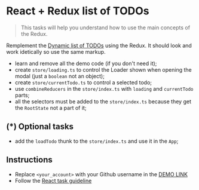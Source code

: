 # React + Redux list of TODOs

> This tasks will help you understand how to use the main concepts of the Redux.

Remplement the [Dynamic list of TODOs](https://github.com/mate-academy/react_dynamic-list-of-todos#react-dynamic-list-of-todos)
using the Redux. It should look and work idetically so use the same markup.

- learn and remove all the demo code (if you don't need it);
- create `store/loading.ts` to control the Loader shown when opening the modal (just a `boolean` not an object);
- create `store/currentTodo.ts` to control a selected todo;
- use `combineReducers` in the `store/index.ts` with `loading` and `currentTodo` parts;
- all the selectors must be added to the `store/index.ts` because they get the `RootState` not a part of it;

## (*) Optional tasks
- add the `loadTodo` thunk to the `store/index.ts` and use it in the `App`;

## Instructions
- Replace `<your_account>` with your Github username in the [DEMO LINK](https://BudnikOleksii.github.io/react_redux-list-of-todos/)
- Follow the [React task guideline](https://github.com/mate-academy/react_task-guideline#react-tasks-guideline)
